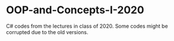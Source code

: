 # OOP-and-Concepts-I-2020
C# codes from the lectures in class of 2020.
Some codes might be corrupted due to the old versions.
